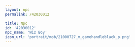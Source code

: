 ```yaml
---
layout: npc
permalink: /42030012

title: Npc
id: '42030012'
npc_name: 'Wiz Boy'
icon_url: 'portrait/mob/21000727_m_gamehandleblack_p.png'
---
```

